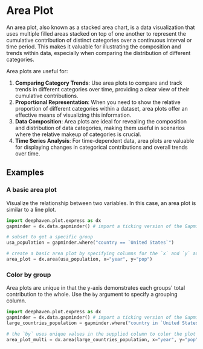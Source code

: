 # Area Plot

An area plot, also known as a stacked area chart, is a data visualization that uses multiple filled areas stacked on top of one another to represent the cumulative contribution of distinct categories over a continuous interval or time period. This makes it valuable for illustrating the composition and trends within data, especially when comparing the distribution of different categories.

Area plots are useful for:

1. **Comparing Category Trends**: Use area plots to compare and track trends in different categories over time, providing a clear view of their cumulative contributions.
2. **Proportional Representation**: When you need to show the relative proportion of different categories within a dataset, area plots offer an effective means of visualizing this information.
3. **Data Composition**: Area plots are ideal for revealing the composition and distribution of data categories, making them useful in scenarios where the relative makeup of categories is crucial.
4. **Time Series Analysis**: For time-dependent data, area plots are valuable for displaying changes in categorical contributions and overall trends over time.

## Examples

### A basic area plot

Visualize the relationship between two variables. In this case, an area plot is similar to a line plot.

```python order=area_plot,usa_population
import deephaven.plot.express as dx
gapminder = dx.data.gapminder() # import a ticking version of the Gapminder dataset

# subset to get a specific group
usa_population = gapminder.where("country == `United States`")

# create a basic area plot by specifying columns for the `x` and `y` axes
area_plot = dx.area(usa_population, x="year", y="pop")
```

### Color by group

Area plots are unique in that the y-axis demonstrates each groups' total contribution to the whole. Use the `by` argument to specify a grouping column.

```python order=area_plot_multi,large_countries_population
import deephaven.plot.express as dx
gapminder = dx.data.gapminder() # import a ticking version of the Gapminder dataset
large_countries_population = gapminder.where("country in `United States`, `India`, `China`")

# the `by` uses unique values in the supplied column to color the plot according to those column values
area_plot_multi = dx.area(large_countries_population, x="year", y="pop", by="country")
```